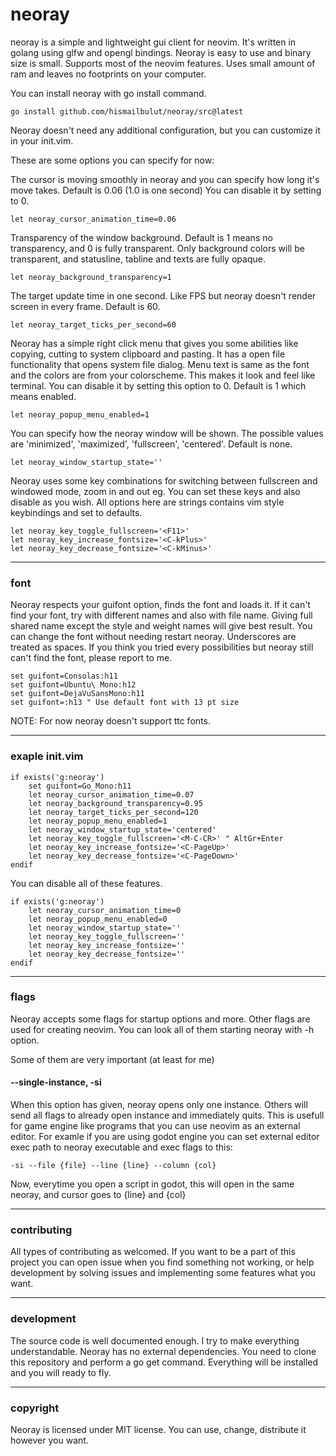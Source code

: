 # neoray

neoray is a simple and lightweight gui client for neovim.
It's written in golang using glfw and opengl bindings.
Neoray is easy to use and binary size is small. Supports
most of the neovim features. Uses small amount of ram and
leaves no footprints on your computer.

You can install neoray with go install command.
```
go install github.com/hismailbulut/neoray/src@latest
```

Neoray doesn't need any additional configuration, but you
can customize it in your init.vim.

These are some options you can specify for now:

The cursor is moving smoothly in neoray and you can specify
how long it's move takes. Default is 0.06 (1.0 is one second)
You can disable it by setting to 0.
```vim
let neoray_cursor_animation_time=0.06
```

Transparency of the window background. Default is 1 means
no transparency, and 0 is fully transparent. Only background
colors will be transparent, and statusline, tabline and texts
are fully opaque.
```vim
let neoray_background_transparency=1
```

The target update time in one second. Like FPS but neoray
doesn't render screen in every frame. Default is 60.
```vim
let neoray_target_ticks_per_second=60
```

Neoray has a simple right click menu that gives you some abilities
like copying, cutting to system clipboard and pasting. It has a
open file functionality that opens system file dialog. Menu text
is same as the font and the colors are from your colorscheme. This
makes it look and feel like terminal. You can disable it by setting
this option to 0. Default is 1 which means enabled.
```vim
let neoray_popup_menu_enabled=1
```

You can specify how the neoray window will be shown. The possible
values are 'minimized', 'maximized', 'fullscreen', 'centered'.
Default is none.
```vim
let neoray_window_startup_state=''
```

Neoray uses some key combinations for switching between fullscreen and
windowed mode, zoom in and out eg. You can set these keys and also
disable as you wish. All options here are strings contains vim style
keybindings and set to defaults.
```vim
let neoray_key_toggle_fullscreen='<F11>'
let neoray_key_increase_fontsize='<C-kPlus>'
let neoray_key_decrease_fontsize='<C-kMinus>'
```
___
### font
Neoray respects your guifont option, finds the font and loads it. If it can't
find your font, try with different names and also with file name. Giving full
shared name except the style and weight names will give best result. You can
change the font without needing restart neoray. Underscores are treated as
spaces. If you think you tried every possibilities but neoray still can't find
the font, please report to me.
```vim
set guifont=Consolas:h11
set guifont=Ubuntu\ Mono:h12
set guifont=DejaVuSansMono:h11
set guifont=:h13 " Use default font with 13 pt size
```
NOTE: For now neoray doesn't support ttc fonts.
___
### exaple init.vim
```vim
if exists('g:neoray')
    set guifont=Go_Mono:h11
    let neoray_cursor_animation_time=0.07
    let neoray_background_transparency=0.95
    let neoray_target_ticks_per_second=120
    let neoray_popup_menu_enabled=1
    let neoray_window_startup_state='centered'
    let neoray_key_toggle_fullscreen='<M-C-CR>' " AltGr+Enter
    let neoray_key_increase_fontsize='<C-PageUp>'
    let neoray_key_decrease_fontsize='<C-PageDown>'
endif
```

You can disable all of these features.
```vim
if exists('g:neoray')
    let neoray_cursor_animation_time=0
    let neoray_popup_menu_enabled=0
    let neoray_window_startup_state=''
    let neoray_key_toggle_fullscreen=''
    let neoray_key_increase_fontsize=''
    let neoray_key_decrease_fontsize=''
endif
```
___
### flags
Neoray accepts some flags for startup options and more.
Other flags are used for creating neovim. You can look all
of them starting neoray with -h option.

Some of them are very important (at least for me)

#### --single-instance, -si
When this option has given, neoray opens only one instance.
Others will send all flags to already open instance and
immediately quits. This is usefull for game engine like
programs that you can use neovim as an external editor.
For examle if you are using godot engine you can set external
editor exec path to neoray executable and exec flags to this:
```
-si --file {file} --line {line} --column {col}
```
Now, everytime you open a script in godot, this will open in the
same neoray, and cursor goes to {line} and {col}
___
### contributing
All types of contributing as welcomed. If you want to be a part of this
project you can open issue when you find something not working, or help
development by solving issues and implementing some features what you want.
___
### development
The source code is well documented enough. I try to make everything
understandable. Neoray has no external dependencies. You need to clone
this repository and perform a go get command. Everything will be installed
and you will ready to fly.
___
### copyright
Neoray is licensed under MIT license. You can use, change, distribute
it however you want.
